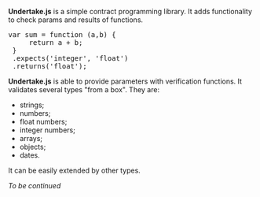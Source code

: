 **Undertake.js** is a simple contract programming library. It adds functionality to check params and results of functions.

<pre>var sum = function (a,b) {
     return a + b;
 }
 .expects('integer', 'float')
 .returns('float');</pre>
 
**Undertake.js** is able to provide parameters with verification functions. It validates several types "from a box". They are:
- strings;
- numbers;
- float numbers;
- integer numbers;
- arrays;
- objects;
- dates.

It can be easily extended by other types.

 *To be continued*